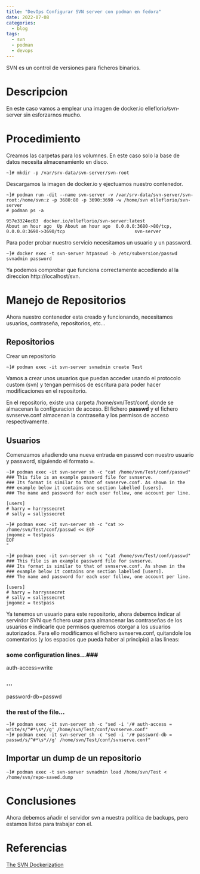 ```yaml
---
title: "DevOps Configurar SVN server con podman en fedora"
date: 2022-07-08
categories:
  - blog
tags:
  - svn
  - podman
  - devops
---
```


SVN es un control de versiones para ficheros binarios.

# Descripcion

En este caso vamos a emplear una imagen de docker.io elleflorio/svn-server sin esforzarnos mucho.

# Procedimiento

Creamos las carpetas para los volumnes. En este caso solo la base de datos necesita almacenamiento en disco. 
```shell
~]# mkdir -p /var/srv-data/svn-server/svn-root
```

Descargamos la imagen de docker.io y ejectuamos nuestro contenedor.
```shell
~]# podman run -dit --name svn-server -v /var/srv-data/svn-server/svn-root:/home/svn:z -p 3680:80 -p 3690:3690 -w /home/svn elleflorio/svn-server
# podman ps -a

957e3324ec83  docker.io/elleflorio/svn-server:latest                        About an hour ago  Up About an hour ago  0.0.0.0:3680->80/tcp, 0.0.0.0:3690->3690/tcp                          svn-server
```

Para poder probar nuestro servicio necesitamos un usuario y un password. 
```shell
~]# docker exec -t svn-server htpasswd -b /etc/subversion/passwd svnadmin password
```
Ya podemos comprobar que funciona correctamente accediendo al la direccion http://localhost/svn.

# Manejo de Repositorios
Ahora nuestro contenedor esta creado y funcionando, necesitamos usuarios, contraseña, repositorios, etc...

## Repositorios
Crear un repositorio
```shell
~]# podman exec -it svn-server svnadmin create Test
```

Vamos a crear unos usuarios que puedan acceder usando el protocolo custom (svn) y tengan permisos de escritura para poder hacer modificaciones en el repositorio.

En el repositorio, existe una carpeta /home/svn/Test/conf, donde se almacenan la configuracion de acceso. El fichero **passwd** y el fichero svnserve.conf almacenan la contraseña y los permisos de acceso respectivamente.

## Usuarios
Comenzamos añadiendo una nueva entrada en passwd con nuestro usuario y password, siguiendo el formato <username>=<password>.

```shell
~]# podman exec -it svn-server sh -c "cat /home/svn/Test/conf/passwd"
### This file is an example password file for svnserve.
### Its format is similar to that of svnserve.conf. As shown in the
### example below it contains one section labelled [users].
### The name and password for each user follow, one account per line.

[users]
# harry = harryssecret
# sally = sallyssecret

~]# podman exec -it svn-server sh -c "cat >> /home/svn/Test/conf/passwd << EOF 
jmgomez = testpass
EOF
"

~]# podman exec -it svn-server sh -c "cat /home/svn/Test/conf/passwd"
### This file is an example password file for svnserve.
### Its format is similar to that of svnserve.conf. As shown in the
### example below it contains one section labelled [users].
### The name and password for each user follow, one account per line.

[users]
# harry = harryssecret
# sally = sallyssecret
jmgomez = testpass
```

Ya tenemos un usuario para este repositorio, ahora debemos indicar al servirdor SVN que fichero usar para almancenar las contraseñas de los usuarios e indicarle que permisos queremos otorgar a los usuarios autorizados. Para ello modificamos el fichero svnserve.conf, quitandole los comentarios (y los espacios que pueda haber al principio) a las lineas:

### some configuration lines...###
auth-access=write
### ... ###
password-db=passwd
### the rest of the file... ###

```shell
~]# podman exec -it svn-server sh -c "sed -i '/# auth-access = write/s/^#*\s*//g' /home/svn/Test/conf/svnserve.conf"
~]# podman exec -it svn-server sh -c "sed -i '/# password-db = passwd/s/^#*\s*//g' /home/svn/Test/conf/svnserve.conf"
```

 
## Importar un dump de un repositorio
```shell
~]# podman exec -t svn-server svnadmin load /home/svn/Test < /home/svn/repo-saved.dump
```
# Conclusiones
Ahora debemos añadir el servidor svn a nuestra politica de backups, pero estamos listos para trabajar con el.

# Referencias

[The SVN Dockerization](https://medium.com/@elle.florio/the-svn-dockerization-84032e11d88d)